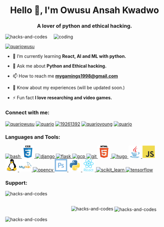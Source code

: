 <h1 align="center">Hello 👋, I'm Owusu Ansah Kwadwo</h1>
<h3 align="center">A lover of python and ethical hacking.</h3>

<img align ="right" alt="coding" width="350" src="https://cdn.videoplasty.com/animation/chill-coding-programming-lo-fi-animation-stock-animation-21874-1280x720.jpg?1607096344" />

<p align="left"> <img src="https://komarev.com/ghpvc/?username=hacks-and-codes&label=Profile%20views&color=0e75b6&style=flat" alt="hacks-and-codes" /> </p>

<p align="left"> <a href="https://twitter.com/quarjowusu" target="blank"><img src="https://img.shields.io/twitter/follow/quarjowusu?logo=twitter&style=for-the-badge" alt="quarjowusu" /></a> </p>

- 🌱 I’m currently learning **React, AI and ML with python.**

- 💬 Ask me about **Python and Ethical hacking.**

- 📫 How to reach me **mygamings1998@gmail.com**

- 📄 Know about my experiences (will be updated soon.)

- ⚡ Fun fact **I love researching and video games.**

<h3 align="left">Connect with me:</h3>
<p align="left">
<a href="https://twitter.com/quarjowusu" target="_blank"><img align="center" src="https://raw.githubusercontent.com/rahuldkjain/github-profile-readme-generator/master/src/images/icons/Social/twitter.svg" alt="quarjowusu" height="30" width="40" /></a>
<a href="https://linkedin.com/in/quarjo" target="blank"><img align="center" src="https://raw.githubusercontent.com/rahuldkjain/github-profile-readme-generator/master/src/images/icons/Social/linked-in-alt.svg" alt="quarjo" height="30" width="40" /></a>
<a href="https://stackoverflow.com/users/19261392" target="blank"><img align="center" src="https://raw.githubusercontent.com/rahuldkjain/github-profile-readme-generator/master/src/images/icons/Social/stack-overflow.svg" alt="19261392" height="30" width="40" /></a>
<a href="https://fb.com/quarjoyoung" target="blank"><img align="center" src="https://raw.githubusercontent.com/rahuldkjain/github-profile-readme-generator/master/src/images/icons/Social/facebook.svg" alt="quarjoyoung" height="30" width="40" /></a>
<a href="https://instagram.com/quarjo" target="blank"><img align="center" src="https://raw.githubusercontent.com/rahuldkjain/github-profile-readme-generator/master/src/images/icons/Social/instagram.svg" alt="quarjo" height="30" width="40" /></a>
</p>

<h3 align="left">Languages and Tools:</h3>
<p align="left">  <a href="https://www.gnu.org/software/bash/" target="_blank" rel="noreferrer"> <img src="https://www.vectorlogo.zone/logos/gnu_bash/gnu_bash-icon.svg" alt="bash" width="40" height="40"/> </a>  <a href="https://www.w3schools.com/css/" target="_blank" rel="noreferrer"> <img src="https://raw.githubusercontent.com/devicons/devicon/master/icons/css3/css3-original-wordmark.svg" alt="css3" width="40" height="40"/> </a> <a href="https://www.djangoproject.com/" target="_blank" rel="noreferrer"> <img src="https://cdn.worldvectorlogo.com/logos/django.svg" alt="django" width="40" height="40"/> </a>  <a href="https://flask.palletsprojects.com/" target="_blank" rel="noreferrer"> <img src="https://www.vectorlogo.zone/logos/pocoo_flask/pocoo_flask-icon.svg" alt="flask" width="40" height="40"/> </a> <a href="https://cloud.google.com" target="_blank" rel="noreferrer"> <img src="https://www.vectorlogo.zone/logos/google_cloud/google_cloud-icon.svg" alt="gcp" width="40" height="40"/> </a> <a href="https://git-scm.com/" target="_blank" rel="noreferrer"> <img src="https://www.vectorlogo.zone/logos/git-scm/git-scm-icon.svg" alt="git" width="40" height="40"/> </a> <a href="https://www.w3.org/html/" target="_blank" rel="noreferrer"> <img src="https://raw.githubusercontent.com/devicons/devicon/master/icons/html5/html5-original-wordmark.svg" alt="html5" width="40" height="40"/> </a> <a href="https://gohugo.io/" target="_blank" rel="noreferrer"> <img src="https://api.iconify.design/logos-hugo.svg" alt="hugo" width="40" height="40"/> </a> <a href="https://www.java.com" target="_blank" rel="noreferrer"> <img src="https://raw.githubusercontent.com/devicons/devicon/master/icons/java/java-original.svg" alt="java" width="40" height="40"/> </a> <a href="https://developer.mozilla.org/en-US/docs/Web/JavaScript" target="_blank" rel="noreferrer"> <img src="https://raw.githubusercontent.com/devicons/devicon/master/icons/javascript/javascript-original.svg" alt="javascript" width="40" height="40"/> </a> <a href="https://www.linux.org/" target="_blank" rel="noreferrer"> <img src="https://raw.githubusercontent.com/devicons/devicon/master/icons/linux/linux-original.svg" alt="linux" width="40" height="40"/> </a> <a href="https://www.mysql.com/" target="_blank" rel="noreferrer"> <img src="https://raw.githubusercontent.com/devicons/devicon/master/icons/mysql/mysql-original-wordmark.svg" alt="mysql" width="40" height="40"/> </a> <a href="https://opencv.org/" target="_blank" rel="noreferrer"> <img src="https://www.vectorlogo.zone/logos/opencv/opencv-icon.svg" alt="opencv" width="40" height="40"/> </a> <a href="https://www.photoshop.com/en" target="_blank" rel="noreferrer"> <img src="https://raw.githubusercontent.com/devicons/devicon/master/icons/photoshop/photoshop-line.svg" alt="photoshop" width="40" height="40"/> </a> <a href="https://www.python.org" target="_blank" rel="noreferrer"> <img src="https://raw.githubusercontent.com/devicons/devicon/master/icons/python/python-original.svg" alt="python" width="40" height="40"/> </a> <a href="https://reactjs.org/" target="_blank" rel="noreferrer"> <img src="https://raw.githubusercontent.com/devicons/devicon/master/icons/react/react-original-wordmark.svg" alt="react" width="40" height="40"/> </a> <a href="https://scikit-learn.org/" target="_blank" rel="noreferrer"> <img src="https://upload.wikimedia.org/wikipedia/commons/0/05/Scikit_learn_logo_small.svg" alt="scikit_learn" width="40" height="40"/> </a> <a href="https://www.tensorflow.org" target="_blank" rel="noreferrer"> <img src="https://www.vectorlogo.zone/logos/tensorflow/tensorflow-icon.svg" alt="tensorflow" width="40" height="40"/> </a>  </p>

<h3 align="left">Support:</h3>
<p><a href="https://www.buymeacoffee.com/hacks-and-codes"> <img align="left" src="https://cdn.buymeacoffee.com/buttons/v2/default-yellow.png" height="50" width="210" alt="hacks-and-codes" /></a></p><br><br>

<p><img align="left" src="https://github-readme-stats.vercel.app/api/top-langs?username=hacks-and-codes&show_icons=true&locale=en&layout=compact" alt="hacks-and-codes" /></p>

<p>&nbsp;<img align="center" src="https://github-readme-stats.vercel.app/api?username=hacks-and-codes&show_icons=true&locale=en" alt="hacks-and-codes" /></p>

<p><img align="center" src="https://github-readme-streak-stats.herokuapp.com/?user=hacks-and-codes&" alt="hacks-and-codes" /></p>
